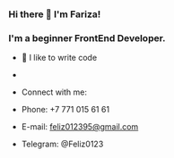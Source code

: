 ### Hi there 👋 I'm Fariza!



### I'm a beginner FrontEnd Developer.


- 🌱 I like to write code

- <br>
- Connect with me:

- Phone: +7 771 015 61 61
- E-mail: feliz012395@gmail.com
- Telegram: @Feliz0123
